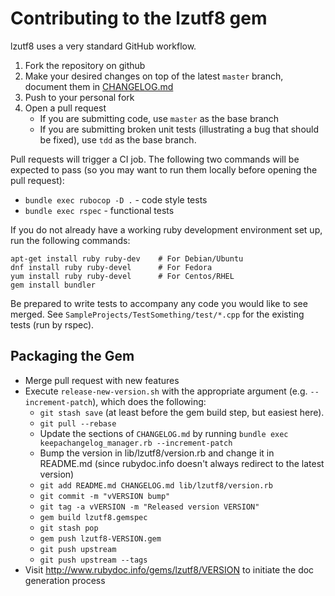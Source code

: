 # Contributing to the lzutf8 gem

lzutf8 uses a very standard GitHub workflow.

1. Fork the repository on github
2. Make your desired changes on top of the latest `master` branch, document them in [CHANGELOG.md](CHANGELOG.md)
3. Push to your personal fork
4. Open a pull request
    * If you are submitting code, use `master` as the base branch
    * If you are submitting broken unit tests (illustrating a bug that should be fixed), use `tdd` as the base branch.

Pull requests will trigger a CI job.  The following two commands will be expected to pass (so you may want to run them locally before opening the pull request):

 * `bundle exec rubocop -D .` - code style tests
 * `bundle exec rspec` - functional tests

 If you do not already have a working ruby development environment set up, run the following commands:

```shell
apt-get install ruby ruby-dev    # For Debian/Ubuntu
dnf install ruby ruby-devel      # For Fedora
yum install ruby ruby-devel      # For Centos/RHEL
gem install bundler
```

Be prepared to write tests to accompany any code you would like to see merged.
See `SampleProjects/TestSomething/test/*.cpp` for the existing tests (run by rspec).


## Packaging the Gem

* Merge pull request with new features
* Execute `release-new-version.sh` with the appropriate argument (e.g. `--increment-patch`), which does the following:
    * `git stash save` (at least before the gem build step, but easiest here).
    * `git pull --rebase`
    * Update the sections of `CHANGELOG.md` by running `bundle exec keepachangelog_manager.rb --increment-patch`
    * Bump the version in lib/lzutf8/version.rb and change it in README.md (since rubydoc.info doesn't always redirect to the latest version)
    * `git add README.md CHANGELOG.md lib/lzutf8/version.rb`
    * `git commit -m "vVERSION bump"`
    * `git tag -a vVERSION -m "Released version VERSION"`
    * `gem build lzutf8.gemspec`
    * `git stash pop`
    * `gem push lzutf8-VERSION.gem`
    * `git push upstream`
    * `git push upstream --tags`
* Visit http://www.rubydoc.info/gems/lzutf8/VERSION to initiate the doc generation process
